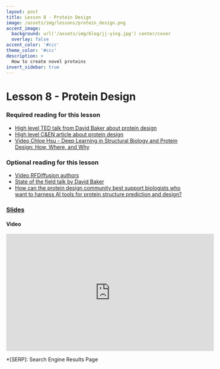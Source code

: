 ```yaml
---
layout: post
title: Lesson 8 - Protein Design	
image: /assets/img/lessons/protein_design.png
accent_image: 
  background: url('/assets/img/blog/jj-ying.jpg') center/cover
  overlay: false
accent_color: '#ccc'
theme_color: '#ccc'
description: >
  How to create novel proteins
invert_sidebar: true
---
```


# Lesson 8 - Protein Design	

### Required reading for this lesson
- [High level TED talk from David Baker about protein design](https://www.youtube.com/watch?v=PJLT0cAPNfs)
- [High level C&EN article about protein design](https://cen.acs.org/physical-chemistry/protein-folding/Generative-AI-dreaming-new-proteins/101/i12)
- [Video Chloe Hsu - Deep Learning in Structural Biology and Protein Design: How, Where, and Why](https://www.youtube.com/watch?v=UJGtwUFQKfs&t=2309s)


### Optional reading for this lesson
- [Video RFDiffusion authors](https://www.youtube.com/watch?v=wIHwHDt2NoI)
- [State of the field talk by David Baker](https://www.youtube.com/watch?v=-H27Kv5duYA)
- [How can the protein design community best support biologists who want to harness AI tools for protein structure prediction and design?](https://www.cell.com/cell-systems/fulltext/S2405-4712(23)00212-0)


### [Slides](/assets/slides/08_protein_design.pdf)

#### Video

<iframe width="560" height="315" src="https://www.youtube.com/embed/2BKQbOgYrPk?si=Hoq07c9aQHBBlZuj" title="YouTube video player" frameborder="0" allow="accelerometer; autoplay; clipboard-write; encrypted-media; gyroscope; picture-in-picture; web-share" allowfullscreen></iframe>


*[SERP]: Search Engine Results Page
